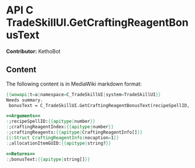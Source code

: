 # API C TradeSkillUI.GetCraftingReagentBonusText

**Contributor:** KethoBot

## Content

The following content is in MediaWiki markdown format:

```mediawiki
{{wowapi|t=a|namespace=C_TradeSkillUI|system=TradeSkillUI}}
Needs summary.
 bonusText = C_TradeSkillUI.GetCraftingReagentBonusText(recipeSpellID, craftingReagentIndex, craftingReagents [, allocationItemGUID])

==Arguments==
:;recipeSpellID:{{apitype|number}}
:;craftingReagentIndex:{{apitype|number}}
:;craftingReagents:{{apitype|CraftingReagentInfo[]}}
{{:Struct CraftingReagentInfo|nocaption=1}}
:;allocationItemGUID:{{apitype|string?}}

==Returns==
:;bonusText:{{apitype|string[]}}
```